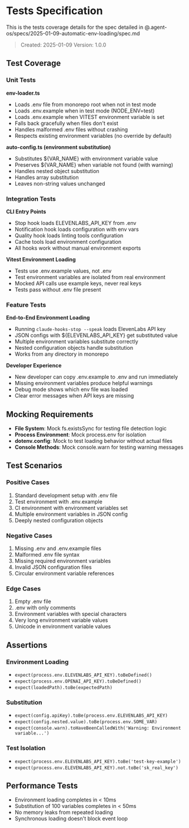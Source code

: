 # Tests Specification

This is the tests coverage details for the spec detailed in @.agent-os/specs/2025-01-09-automatic-env-loading/spec.md

> Created: 2025-01-09
> Version: 1.0.0

## Test Coverage

### Unit Tests

**env-loader.ts**

- Loads .env file from monorepo root when not in test mode
- Loads .env.example when in test mode (NODE_ENV=test)
- Loads .env.example when VITEST environment variable is set
- Falls back gracefully when files don't exist
- Handles malformed .env files without crashing
- Respects existing environment variables (no override by default)

**auto-config.ts (environment substitution)**

- Substitutes ${VAR_NAME} with environment variable value
- Preserves ${VAR_NAME} when variable not found (with warning)
- Handles nested object substitution
- Handles array substitution
- Leaves non-string values unchanged

### Integration Tests

**CLI Entry Points**

- Stop hook loads ELEVENLABS_API_KEY from .env
- Notification hook loads configuration with env vars
- Quality hook loads linting tools configuration
- Cache tools load environment configuration
- All hooks work without manual environment exports

**Vitest Environment Loading**

- Tests use .env.example values, not .env
- Test environment variables are isolated from real environment
- Mocked API calls use example keys, never real keys
- Tests pass without .env file present

### Feature Tests

**End-to-End Environment Loading**

- Running `claude-hooks-stop --speak` loads ElevenLabs API key
- JSON configs with ${ELEVENLABS_API_KEY} get substituted value
- Multiple environment variables substitute correctly
- Nested configuration objects handle substitution
- Works from any directory in monorepo

**Developer Experience**

- New developer can copy .env.example to .env and run immediately
- Missing environment variables produce helpful warnings
- Debug mode shows which env file was loaded
- Clear error messages when API keys are missing

## Mocking Requirements

- **File System**: Mock fs.existsSync for testing file detection logic
- **Process Environment**: Mock process.env for isolation
- **dotenv.config**: Mock to test loading behavior without actual files
- **Console Methods**: Mock console.warn for testing warning messages

## Test Scenarios

### Positive Cases

1. Standard development setup with .env file
2. Test environment with .env.example
3. CI environment with environment variables set
4. Multiple environment variables in JSON config
5. Deeply nested configuration objects

### Negative Cases

1. Missing .env and .env.example files
2. Malformed .env file syntax
3. Missing required environment variables
4. Invalid JSON configuration files
5. Circular environment variable references

### Edge Cases

1. Empty .env file
2. .env with only comments
3. Environment variables with special characters
4. Very long environment variable values
5. Unicode in environment variable values

## Assertions

### Environment Loading

- `expect(process.env.ELEVENLABS_API_KEY).toBeDefined()`
- `expect(process.env.OPENAI_API_KEY).toBeDefined()`
- `expect(loadedPath).toBe(expectedPath)`

### Substitution

- `expect(config.apiKey).toBe(process.env.ELEVENLABS_API_KEY)`
- `expect(config.nested.value).toBe(process.env.SOME_VAR)`
- `expect(console.warn).toHaveBeenCalledWith('Warning: Environment variable...')`

### Test Isolation

- `expect(process.env.ELEVENLABS_API_KEY).toBe('test-key-example')`
- `expect(process.env.ELEVENLABS_API_KEY).not.toBe('sk_real_key')`

## Performance Tests

- Environment loading completes in < 10ms
- Substitution of 100 variables completes in < 50ms
- No memory leaks from repeated loading
- Synchronous loading doesn't block event loop
